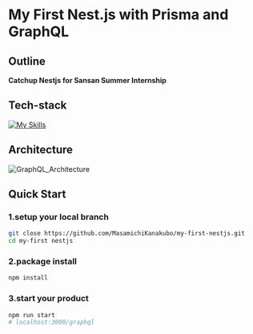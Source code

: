 # My First Nest.js with Prisma and GraphQL
## Outline
**Catchup Nestjs for Sansan Summer Internship**
## Tech-stack
[![My Skills](https://skillicons.dev/icons?i=typescript,nestjs,graphql,prisma,mysql)](https://skillicons.dev)

## Architecture
![GraphQL_Architecture](https://github.com/MasamichiKanakubo/my-first-nestjs/assets/133827507/f9bb52f5-3239-4e61-9036-af085d0e4ac4)

## Quick Start
### 1.setup your local branch
```bash
git close https://github.com/MasamichiKanakubo/my-first-nestjs.git
cd my-first nestjs
```

### 2.package install
```bash
npm install 
```

### 3.start your product
```bash
npm run start
# localhost:3000/graphql
```

